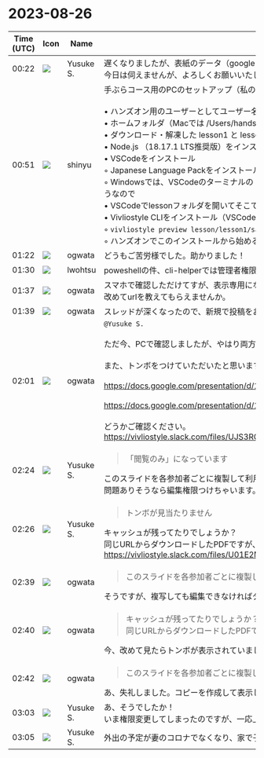 # 2023-08-26

|Time (UTC)|Icon|Name|Message|
|---|---|---|---|
|00:22|![](https://avatars.slack-edge.com/2020-10-27/1455123835683_dbf567e9fc6aaf7280b1_72.jpg)|Yusuke S.|遅くなりましたが、表紙のデータ（googleスライド）の修正終わりました！<br>今日は伺えませんが、よろしくお願いいたします|
|00:51|![](https://avatars.slack-edge.com/2018-04-27/354445776386_e258f5ed5ba887b08668_72.jpg)|shinyu|手ぶらコース用のPCのセットアップ（私の古いMacとWindowsの各1台）、次のように行いました。<br><br>• ハンズオン用のユーザーとしてユーザー名「HandsOn」を作成。（WindowsではMicrosoftアカウントではなくローカルアカウントを作成）<br>• ホームフォルダ（Macでは /Users/handson、Windowsでは C:\Users\handson）内に lesson フォルダを作成<br>• ダウンロード・解凍した lesson1 と lesson2 フォルダを lesson フォルダ内に配置<br>• Node.js （18.17.1 LTS推奨版）をインストール<br>• VSCodeをインストール<br>    ◦ Japanese Language Packをインストール<br>    ◦ Windowsでは、VSCodeのターミナルの「既定のプロファイルの選択」でGit Bashを選択。デフォルトのPowerShellでは、管理者権限がないユーザーだとスクリプトの実行ができないようなので<br>• VSCodeでlessonフォルダを開いてそこでターミナルを開く<br>• Vivliostyle CLIをインストール（VSCodeのターミナルで `npm i -g @vivliostyle/cli` を実行）<br>    ◦ `vivliostyle preview lesson/lesson1/sample1.md` を実行してpreviewできることを確認（Chromiumがダウンロードされて起動する）<br>    ◦ ハンズオンでこのインストールから始めるのかもしれないが、ネット回線の状態によっては非常に時間がかかることになるため<br>|
|01:22|![](https://avatars.slack-edge.com/2019-11-22/845042642576_070441337abaca9fb7b3_72.png)|ogwata|どうもご苦労様でした。助かりました！|
|01:30|![](https://secure.gravatar.com/avatar/6a1342affe7c337c61db338b633abef3.jpg?s=72&d=https%3A%2F%2Fa.slack-edge.com%2Fdf10d%2Fimg%2Favatars%2Fava_0024-72.png)|lwohtsu|poweshellの件、cli-helperでは管理者権限のオプション付きでコマンド実行するようにしてあるのでたぶん大丈夫じゃないかと思います。|
|01:37|![](https://avatars.slack-edge.com/2019-11-22/845042642576_070441337abaca9fb7b3_72.png)|ogwata|スマホで確認しただけてすが、表示専用になっているように見えます。あるいは違うものを見ている？<br>改めてurlを教えてもらえませんか。|
|01:39|![](https://avatars.slack-edge.com/2019-11-22/845042642576_070441337abaca9fb7b3_72.png)|ogwata|スレッドが深くなったので、新規で投稿をお願いします。|
|02:01|![](https://avatars.slack-edge.com/2019-11-22/845042642576_070441337abaca9fb7b3_72.png)|ogwata|`@Yusuke S.`<br><br>ただ今、PCで確認しましたが、やはり両方とも「閲覧のみ」になっています。今、権限の要請を送りました。<br><br>また、トンボをつけていただいたと思いますが、そのトンボが見当たりません。もしや別のURLでしょうか？　私が見ているのは下記のものです。もし間違えていれば、ご指摘ください。<br><br><https://docs.google.com/presentation/d/10gyVnF_aIlaH-0QR03Bt_11xPL624Wcda8uT9QkVlOY/edit?usp=sharing><br><br><https://docs.google.com/presentation/d/1E_vAdR-x9MTHbqh7w-f2vxEasr-Qg2y4VgDhmreAcmg/edit?usp=sharing><br><br>どうかご確認ください。<br>https://vivliostyle.slack.com/files/UJS3RCS86/F05PFKKGJJ2/a5_______________________<br>https://vivliostyle.slack.com/files/UJS3RCS86/F05P1ST3W2E/a5_______________________|
|02:24|![](https://avatars.slack-edge.com/2020-10-27/1455123835683_dbf567e9fc6aaf7280b1_72.jpg)|Yusuke S.|<blockquote>「閲覧のみ」になっています</blockquote>このスライドを各参加者ごとに複製して利用されると思っているのですが、それが編集権限がないとできない感じですかね？ 間違って上書きされるかなと思って閲覧者にしていましたが、問題ありそうなら編集権限つけちゃいます。|
|02:26|![](https://avatars.slack-edge.com/2020-10-27/1455123835683_dbf567e9fc6aaf7280b1_72.jpg)|Yusuke S.|<blockquote>トンボが見当たりません</blockquote>キャッシュが残ってたりでしょうか？<br>同じURLからダウンロードしたPDFですが、トンボつけてあります。<br>https://vivliostyle.slack.com/files/U01E2MFM648/F05P7PJP2ET/a5__________________________.pdf|
|02:39|![](https://avatars.slack-edge.com/2019-11-22/845042642576_070441337abaca9fb7b3_72.png)|ogwata|<blockquote>このスライドを各参加者ごとに複製して利用されると思っているのですが、</blockquote>そうですが、複写しても編集できなければタイトルをカスタマイズできません。編集権限が必要ではないでしょうか。|
|02:40|![](https://avatars.slack-edge.com/2019-11-22/845042642576_070441337abaca9fb7b3_72.png)|ogwata|<blockquote>キャッシュが残ってたりでしょうか？<br>同じURLからダウンロードしたPDFですが、トンボつけてあります</blockquote>今、改めて見たらトンボが表示されていました。失礼しました！|
|02:42|![](https://avatars.slack-edge.com/2019-11-22/845042642576_070441337abaca9fb7b3_72.png)|ogwata|<blockquote>このスライドを各参加者ごとに複製して利用されると思っているのですが</blockquote>あ、失礼しました。コピーを作成して表示したところ、「閲覧のみ」ではなく編集できるようになります。問題ありません、大変失礼いたしました。|
|03:03|![](https://avatars.slack-edge.com/2020-10-27/1455123835683_dbf567e9fc6aaf7280b1_72.jpg)|Yusuke S.|あ、そうでしたか！<br>いま権限変更してしまったのですが、一応上書き保存などしないようお気をつけください！|
|03:05|![](https://avatars.slack-edge.com/2020-10-27/1455123835683_dbf567e9fc6aaf7280b1_72.jpg)|Yusuke S.|外出の予定が妻のコロナでなくなり、家で子供の宿題みたりPTAの仕事したりしてます。何かあればご連絡ください！|
